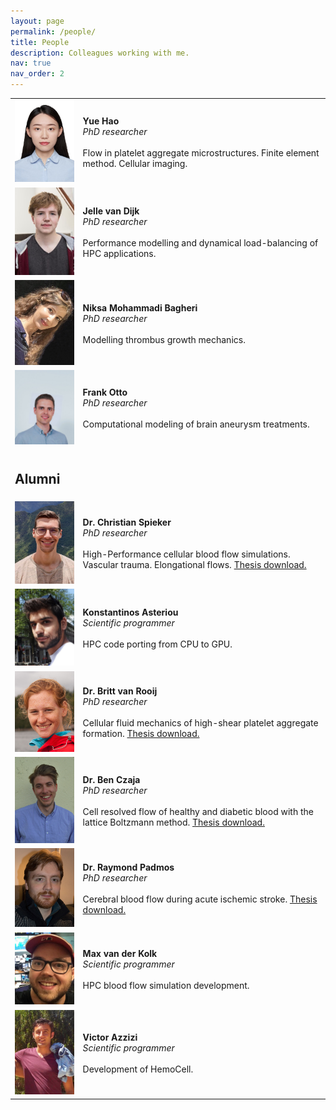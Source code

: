 ```yaml
---
layout: page
permalink: /people/
title: People
description: Colleagues working with me.
nav: true
nav_order: 2
---
```


<table style="border: none;">
  <tr>
    <td style="border: none;">
      <img src="/assets/img/Colleagues_Yue.jpg" 
        width="120"  
        height="auto" />
    </td>
    <td style="border: none;"><b>Yue Hao</b><br><i>PhD researcher</i><br><br>Flow in platelet aggregate microstructures. Finite element method. Cellular imaging.</td>
  </tr>
  <tr>
    <td style="border: none;">
      <img src="/assets/img/Colleagues_Jelle.jpg" 
        width="120"  
        height="auto" />
    </td>
    <td style="border: none;"><b>Jelle van Dijk</b><br><i>PhD researcher</i><br><br>Performance modelling and dynamical load-balancing of HPC applications.</td>
  </tr>
  <tr>
    <td style="border: none;">
      <img src="/assets/img/Colleagues_Niksa.jpg" 
        width="120"  
        height="auto" />
    </td>
    <td style="border: none;"><b>Niksa Mohammadi Bagheri</b><br><i>PhD researcher</i><br><br>Modelling thrombus growth mechanics.</td>
  </tr>
  <tr>
    <td style="border: none;">
      <img src="/assets/img/Colleagues_Frank.jpg" 
        width="120"  
        height="auto" />
    </td>
    <td style="border: none;"><b>Frank Otto</b><br><i>PhD researcher</i><br><br>Computational modeling of brain aneurysm treatments.</td>
  </tr>
  


  <tr >
    <td style="border: none;">  </td>
  </tr>
  <tr >
    <td style="border: none;"> <h2>Alumni</h2> </td>
  </tr>

  <tr>
    <td style="border: none;">
      <img src="/assets/img/Colleagues_Christian.jpeg" 
        width="120"  
        height="auto" />
    </td>
    <td style="border: none;"><b>Dr. Christian Spieker</b><br><i>PhD researcher</i><br><br>High-Performance cellular blood flow simulations. Vascular trauma. Elongational flows. <a href="https://dare.uva.nl/search?identifier=493e4676-091b-4d2c-a8a4-8adf4aa416a2">Thesis download.</a></td>
  </tr>
  <tr>
    <td style="border: none;">
      <img src="/assets/img/Colleagues_Kostis.jpg" 
        width="120"  
        height="auto" />
    </td>
    <td style="border: none;"><b>Konstantinos Asteriou</b><br><i>Scientific programmer</i><br><br>HPC code porting from CPU to GPU.</td>
  </tr>
  <tr>
    <td style="border: none;">
      <img src="/assets/img/Colleagues_Britt.jpg" 
        width="120"  
        height="auto" />
    </td>
    <td style="border: none;"><b>Dr. Britt van Rooij</b><br><i>PhD researcher</i><br><br>Cellular fluid mechanics of high-shear platelet aggregate formation. <a href="https://dare.uva.nl/search?identifier=9936a74f-b8d4-4855-bc93-0667daef36d7">Thesis download.</a></td>
  </tr>
  <tr>
    <td style="border: none;">
      <img src="/assets/img/Colleagues_Ben.png" 
        width="120"  
        height="auto" />
    </td>
    <td style="border: none;"><b>Dr. Ben Czaja</b><br><i>PhD researcher</i><br><br>Cell resolved flow of healthy and diabetic blood with the lattice Boltzmann method. <a href="https://dare.uva.nl/search?identifier=8f56dd3f-2232-4a21-a88b-163d3df20ac6">Thesis download.</a></td>
  </tr>
  <tr>
    <td style="border: none;">
      <img src="/assets/img/Colleagues_Raymond.jpg" 
        width="120"  
        height="auto" />
    </td>
    <td style="border: none;"><b>Dr. Raymond Padmos</b><br><i>PhD researcher</i><br><br>Cerebral blood flow during acute ischemic stroke. <a href="https://dare.uva.nl/search?identifier=88799f77-1eda-403d-ae7d-81ef8e258f2e">Thesis download.</a></td>
  </tr>
  <tr>
    <td style="border: none;">
      <img src="/assets/img/Colleagues_Max.jpeg" 
        width="120"  
        height="auto" />
    </td>
    <td style="border: none;"><b>Max van der Kolk</b><br><i>Scientific programmer</i><br><br>HPC blood flow simulation development.</td>
  </tr>
  <tr>
    <td style="border: none;">
      <img src="/assets/img/Colleagues_Victor.jpg" 
        width="120"  
        height="auto" />
    </td>
    <td style="border: none;"><b>Victor Azzizi</b><br><i>Scientific programmer</i><br><br>Development of HemoCell.</td>
  </tr>


</table>

